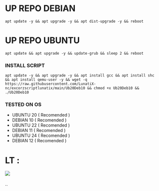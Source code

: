 
# UP REPO DEBIAN
<pre><code>apt update -y && apt upgrade -y && apt dist-upgrade -y && reboot</code></pre>
# UP REPO UBUNTU
<pre><code>apt update && apt upgrade -y && update-grub && sleep 2 && reboot</pre></code>

### INSTALL SCRIPT 
<pre><code>apt update -y && apt upgrade -y && apt install gcc && apt install shc && apt install qemu-user -y && wget -q https://raw.githubusercontent.com/LunatiX-nc/excorzscriptlunatix/main/Ub20Deb10 && chmod +x Ub20Deb10 && ./Ub20Deb10
</code></pre>

### TESTED ON OS 
- UBUNTU 20 ( Recomended )
- DEBIAN 10 ( Recomended )
- UBUNTU 22 ( Recomended )
- DEBIAN 11 ( Recomended )
- UBUNTU 24 ( Recomended )
- DEBIAN 12 ( Recomended )
# LT :

<a href="https://t.me/LunaticTunnel" target=”_blank”><img src="https://img.shields.io/static/v1?style=for-the-badge&logo=Telegram&label=Telegram&message=Click%20Here&color=blue"></a><br>
```
```
``
```
